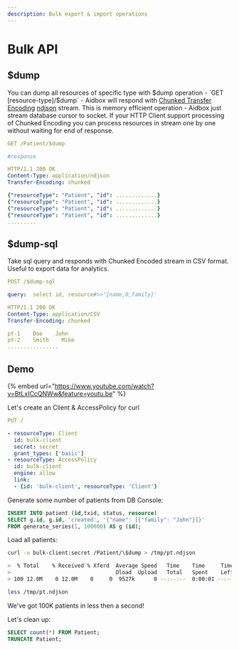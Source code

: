 ```yaml
---
description: Bulk export & import operations
---
```


# Bulk API

## $dump 

You can dump all resources of specific type with $dump operation - `GET [resource-type]/$dump` - Aidbox will respond with [Chunked Transfer Encoding](https://en.wikipedia.org/wiki/Chunked_transfer_encoding) [ndjson](http://ndjson.org/) stream. This is memory efficient operation - Aidbox just stream database cursor to socket. If your HTTP Client support processing of Chunked Encoding  you can process resources in stream one by one without waiting for end of response.

```yaml
GET /Patient/$dump

#response

HTTP/1.1 200 OK
Content-Type: application/ndjson
Transfer-Encoding: chunked

{"resourceType": "Patient", "id": .............}
{"resourceType": "Patient", "id": .............}
{"resourceType": "Patient", "id": .............}
{"resourceType": "Patient", "id": .............}
.........
```

## $dump-sql

Take sql query and responds with Chunked Encoded stream in CSV format. Useful to export data for analytics.

```yaml
POST /$dump-sql

query:  select id, resource#>>'{name,0,family}'

HTTP/1.1 200 OK
Content-Type: application/CSV
Transfer-Encoding: chunked

pt-1    Doe    John
pt-2    Smith    Mike
................
```

## Demo

{% embed url="https://www.youtube.com/watch?v=BtLxICcQNWw&feature=youtu.be" %}



Let's create an Client & AccessPolicy for curl

```yaml
PUT /

- resourceType: Client
  id: bulk-client
  secret: secret
  grant_types: ['basic']
- resourceType: AccessPolicy
  id: bulk-client
  engine: allow
  link:
  - {id: 'bulk-client', resourceType: 'Client'}
```

Generate some number of patients from DB Console:

```sql
INSERT INTO patient (id,txid, status, resource) 
SELECT g.id, g.id, 'created', '{"name": [{"family": "John"}]}' 
FROM generate_series(1, 100000) AS g (id);
```

Load all patients:

```bash
curl -u bulk-client:secret /Patient/\$dump > /tmp/pt.ndjson

>  % Total    % Received % Xferd  Average Speed   Time    Time     Time  Current
>                                 Dload  Upload   Total   Spent    Left  Speed
> 100 12.0M    0 12.0M    0     0  9527k      0 --:--:--  0:00:01 --:--:-- 9523k

less /tmp/pt.ndjson
```

We've got 100K  patients in less then a second!

Let's clean up:

```sql
SELECT count(*) FROM Patient;
TRUNCATE Patient;
```

